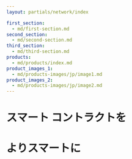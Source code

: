 ```yaml
---
layout: partials/network/index

first_section: 
  - md/first-section.md
second_section: 
  - md/second-section.md
third_section: 
  - md/third-section.md
products: 
  - md/products/index.md
product_images_1:
  - md/products-images/jp/image1.md
product_images_2:
  - md/products-images/jp/image2.md
---
```



# スマート コントラクトを
# よりスマートに

